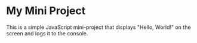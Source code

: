 # My Mini Project

This is a simple JavaScript mini-project that displays "Hello, World!" on the screen and logs it to the console.
